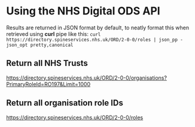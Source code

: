 # Using the NHS Digital ODS API

Results are returned in JSON format by default, to neatly format this when retrieved using **curl** pipe like this: `curl https://directory.spineservices.nhs.uk/ORD/2-0-0/roles | json_pp -json_opt pretty,canonical`

## Return all NHS Trusts

<https://directory.spineservices.nhs.uk/ORD/2-0-0/organisations?PrimaryRoleId=RO197&Limit=1000>

## Return all organisation role IDs

<https://directory.spineservices.nhs.uk/ORD/2-0-0/roles>

## 
